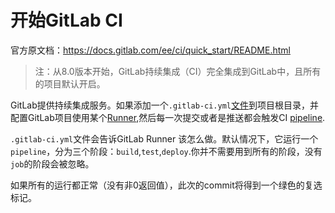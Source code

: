 # 开始GitLab CI

官方原文档：https://docs.gitlab.com/ee/ci/quick_start/README.html

> 注：从8.0版本开始，GitLab持续集成（CI）完全集成到GitLab中，且所有的项目默认开启。

GitLab提供持续集成服务。如果添加一个`.gitlab-ci.yml`[文件](https://docs.GitLab.com/ee/ci/yaml/README.html)到项目根目录，并配置GitLab项目使用某个[Runner](https://docs.GitLab.com/ee/ci/runners/README.html),然后每一次提交或者是推送都会触发CI [pipeline](https://docs.GitLab.com/ee/ci/pipelines.html).

`.gitlab-ci.yml`文件会告诉GitLab Runner 该怎么做。默认情况下，它运行一个`pipeline`，分为三个阶段：`build`,`test`,`deploy`.你并不需要用到所有的阶段，没有`job`的阶段会被忽略。

如果所有的运行都正常（没有非0返回值），此次的commit将得到一个绿色的复选标记。
